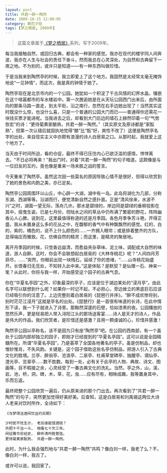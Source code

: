 ```yaml
---
layout: post
title: 共君一醉一陶然
date: 2009-10-15 12:00:05
category: 朝花夕拾
tags: [梦之栖居, 2009年]
---
```


> 这篇文章属于[《梦之栖居》](/posts/where-the-dreams-reside/)系列，写于2009年。
	
<!--more-->

每当我接触自然，或回归古典，都会有一种家的感觉。我亦在现代的楼宇同人间奔波，我亦在人生与社会的责任下奋斗，然而我总在心灵深处，为自然和古典留下一席之地。不为别的，或许只是知道——有一种东西叫做珍惜。

于是当我来到陶然亭的时候，我立即爱上了这个地方。我固然是太经常太毫无掩饰地说“一见钟情”，而这次，我是真的钟情于她了。

陶然亭现在是北京市内的一个公园。她犹如一个积淀了千古风情的幻界水晶，镶嵌在这个喧嚣都市的车水楼岩中。第一次邂逅她是在从天坛公园西门出来后，由所面向的那条马路一直走，到太平街，沿之南行，忽然在右手边她出现了！当然其实这时既没什么惊，也没什么喜，只是一个普通的公园大门而已——普通得你还需花一块钱买票才能进呢。当我进去之后，却看到大门后边的墙石上赫然印着一句“气势恢宏”的诗：“更待菊黄家酿熟，共君一醉一陶然。”（其实原文及原诗都是“家酝熟”，但第一次认错后就固执地觉得“酿”比“酝”好，爽性不改了）这便是陶然亭名字的出处，来自现实主义中亦颇有浪漫的诗人白居易之口。从那时起，我就爱上这个地方了。

当天由于时间所迫，看的仓促，最终不得已压住内心已欲泛滥的感情，悻悻离去。“不日必将再来！”我出门时，对着“共君一醉一陶然”的句子暗道。这颇像是与一位旧友的互约，竟也像是重来一场未胜之战的誓言。

今天重来了陶然亭。虽然这次因一些莫名的原因导致心情不是很好，但得以欣赏到了她的景色和内韵之美，亦已足矣。

陶然亭公园周围环以山丘，中心辟一大湖，湖中有一岛。此岛将湖化为几部，分称东湖、西湖等等。沿湖而行，便觉清新自然之感扑面。正是“清风徐来，水波不兴”之时，湖面一望无际，荡舟几许。那水是碧绿的，岸边同是碧绿的垂柳投影在其中，摇曳生姿。已是七月份，但陆水之间的草丛中仍布满了繁密的野花，阵阵幽香沁人心脾。说到花，这里最值得称道的还是月季园。各色月季争芳斗艳，开得正盛。我从未置身这么多的花丛之中，在馥郁的香气中有种飘飘然的感觉。红的，白的，紫的，橘色的，说不上什么颜色的……一齐拥入眼帘；或是排着整齐的方队，显得端庄而雅致。花，仿佛自然的精灵；而这里，是精灵的聚居地。

离开月季园的时候，只觉香远益清，而愈益夹杂草味、泥土味，调配成大自然的味道，游人自醉。这时，你会不会联想起白居易的《大林寺桃花》呢？“人间四月芳菲尽，……”突然，你眼前出现一块残石，延续了你的思绪，“……山寺桃花始盛开。长恨春归无觅处，不知转入此中来。”这是体贴？是默契？是仙赠一石、神来一笔？从此时，你将与我一样，开始感受这个园子的古典气息。

你在“华夏名亭园”之外，印象最深的亭子，应该是位于湖边某处的“浸月亭”。由此名字可以联想到什么呢？如果你一时记不起，不必担心，旁边耸立的黑底巨石应该已经吸引你的注意了。上边完整刻着白居易的《琵琶行并序》。“醉不成欢惨将别，别时茫茫江浸月”这就是亭名的出处。《琵琶行》是一首很有味道的长诗，在此中情形下读，我一下子就进入了诗里。那黝然深邃的石壁，恰如漆黑的夜。公园播放的悠然乐声，更是轻易把人带入浔阳江头的那场送客宴……诗人是天才的诗人，作品是伟大的作品，我们欣赏者，是珍惜还是感激？且用一颗虔诚的心，珍惜并感激！

陶然亭公园以亭称名，该不是因为只有座“陶然亭”吧。在公园的西南部，有一个虽处于公园内部却独立的园子，即刚才已经提到的“华夏名亭园”。这可以说是全园精髓所在。所谓“华夏名亭园”，乃是荟萃了全国各地著名的亭子。虽是仿制品，却也惟妙惟肖，不失风韵。关键是，这个园子借助这些名亭仿制品，把游人引入了古典文化的胜境。兰亭、醉翁亭、沧浪亭、二泉亭、杜甫草堂碑亭、独醒亭、谪仙亭、澄光亭、览翠亭……数不胜数。每到一处，必有关于此亭的人物、典故、诗文、图画等，目不暇接之余，心灵经受了一番古典文化的洗礼。当然，亭之外，山，溪，岩，池，桥，洞，碑，木，草，花，虫……应有尽有，相映成趣，我等置身其中，乐而忘返。

最终把整个公园欣赏一遍后，仍从原来进的那个门出去。再次看到了“共君一醉一陶然”的句子，突然更加觉得好美好美。后查知，这是白居易和刘禹锡这两位大诗人老来对饮时所作，全诗如下：

	《与梦得沽酒闲饮且约后期》

	少时犹不忧生计， 老后谁能惜酒钱？
	共把十千沽一斗， 相看七十欠三年。
	闲征雅令穷经史， 醉听清吟胜管弦。
	更待菊黄家酝熟， 共君一醉一陶然。

此时，为什么我会强烈地与“共君一醉一陶然”共鸣？像白刘一样，我老了么？不，像白刘一样，我古了。

或许可以说，我回家了。